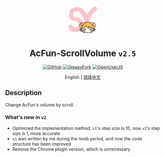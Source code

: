 <div align="center">
    <img src="https://github.com/SynRGB/AcFun-ScrollVolume/raw/main/%23README/icon/256.png" width="20%"/>
    <h1>AcFun-ScrollVolume <code>v2.5</code></h1>
	<p>
        <a href='https://github.com/SynRGB/AcFun-ScrollVolume'><img src="https://img.shields.io/badge/-GitHub-3A3A3A?style=flat&amp;logo=GitHub&amp;logoColor=white" referrerpolicy="no-referrer" alt="GitHub"></a>
	    <a href='https://greasyfork.org/en/scripts/453260-acfun-scrollvolume'><img src="https://img.shields.io/badge/-GreasyFork-670000?style=flat&amp;logo=tampermonkey&amp;logoColor=white" referrerpolicy="no-referrer" alt="GreasyFork"></a>
        <a href='https://openuserjs.org/scripts/TitanRGB/AcFun-ScrollVolume'><img src="https://img.shields.io/badge/-OpenUserJS-004796?style=flat&amp;logo=tampermonkey&amp;logoColor=white" referrerpolicy="no-referrer" alt="OpenUserJS"></a>
    </p>
    <p>English | <a href='https://github.com/SynRGB/AcFun-ScrollVolume/blob/main/%23README/README-zh.md'>简体中文</a></p>
</div>

## Description

Change AcFun's volume by scroll.

### What's new in `v2`

- Optimized the implementation method, `v1`'s step size is 10, now `v2`‘s step size is 1, more accurate
- `v1` was written by me during the noob period, and now the code structure has been improved
- Remove the Chrome plugin version, which is unnecessary